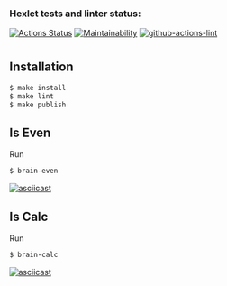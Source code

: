 ### Hexlet tests and linter status:

[![Actions Status](https://github.com/YazykovaDaria/frontend-project-lvl1/workflows/hexlet-check/badge.svg)](https://github.com/YazykovaDaria/frontend-project-lvl1/actions)
[![Maintainability](https://api.codeclimate.com/v1/badges/bc78c4eef56106c92828/maintainability)](https://codeclimate.com/github/YazykovaDaria/frontend-project-lvl1/maintainability)
[![github-actions-lint](https://github.com/YazykovaDaria/frontend-project-lvl1/actions/workflows/nodejs.yml/badge.svg)](https://github.com/YazykovaDaria/frontend-project-lvl1/actions)

#
## Installation

```sh
$ make install
$ make lint
$ make publish
```

## Is Even

Run 
```sh
$ brain-even
```
[![asciicast](https://asciinema.org/a/QLirRw0BB97leA1g3mpCvMWtj.svg)](https://asciinema.org/a/QLirRw0BB97leA1g3mpCvMWtj)

## Is Calc
Run 
```sh
$ brain-calc
```
[![asciicast](https://asciinema.org/a/4jVhI7NC7wJ28hEH85ohQzmpu.svg)](https://asciinema.org/a/4jVhI7NC7wJ28hEH85ohQzmpu)
